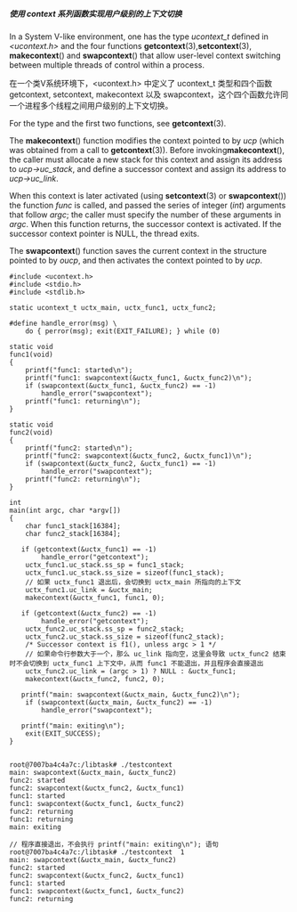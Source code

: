 ##### 使用 context 系列函数实现用户级别的上下文切换



In a System V-like environment, one has the type *ucontext_t* defined in *<ucontext.h>* and the four functions **getcontext**(3),**setcontext**(3), **makecontext**() and **swapcontext**() that allow user-level context switching between multiple threads of control within a process.

在一个类V系统环境下，<ucontext.h> 中定义了 ucontext_t 类型和四个函数 getcontext, setcontext, makecontext 以及 swapcontext，这个四个函数允许同一个进程多个线程之间用户级别的上下文切换。

For the type and the first two functions, see **getcontext**(3).

The **makecontext**() function modifies the context pointed to by *ucp* (which was obtained from a call to **getcontext**(3)). Before invoking**makecontext**(), the caller must allocate a new stack for this context and assign its address to *ucp->uc_stack*, and define a successor context and assign its address to *ucp->uc_link*.

When this context is later activated (using **setcontext**(3) or **swapcontext**()) the function *func* is called, and passed the series of integer (*int*) arguments that follow *argc*; the caller must specify the number of these arguments in *argc*. When this function returns, the successor context is activated. If the successor context pointer is NULL, the thread exits.

The **swapcontext**() function saves the current context in the structure pointed to by *oucp*, and then activates the context pointed to by *ucp*.



```
#include <ucontext.h>
#include <stdio.h>
#include <stdlib.h>

static ucontext_t uctx_main, uctx_func1, uctx_func2;

#define handle_error(msg) \
    do { perror(msg); exit(EXIT_FAILURE); } while (0)

static void
func1(void)
{
    printf("func1: started\n");
    printf("func1: swapcontext(&uctx_func1, &uctx_func2)\n");
    if (swapcontext(&uctx_func1, &uctx_func2) == -1)
        handle_error("swapcontext");
    printf("func1: returning\n");
}

static void
func2(void)
{
    printf("func2: started\n");
    printf("func2: swapcontext(&uctx_func2, &uctx_func1)\n");
    if (swapcontext(&uctx_func2, &uctx_func1) == -1)
        handle_error("swapcontext");
    printf("func2: returning\n");
}

int
main(int argc, char *argv[])
{
    char func1_stack[16384];
    char func2_stack[16384];

   if (getcontext(&uctx_func1) == -1)
        handle_error("getcontext");
    uctx_func1.uc_stack.ss_sp = func1_stack;
    uctx_func1.uc_stack.ss_size = sizeof(func1_stack);
	// 如果 uctx_func1 退出后，会切换到 uctx_main 所指向的上下文
    uctx_func1.uc_link = &uctx_main;
    makecontext(&uctx_func1, func1, 0);

   if (getcontext(&uctx_func2) == -1)
        handle_error("getcontext");
    uctx_func2.uc_stack.ss_sp = func2_stack;
    uctx_func2.uc_stack.ss_size = sizeof(func2_stack);
    /* Successor context is f1(), unless argc > 1 */
    // 如果命令行参数大于一个，那么 uc_link 指向空，这里会导致 uctx_func2 结束时不会切换到 uctx_func1 上下文中，从而 func1 不能退出，并且程序会直接退出
    uctx_func2.uc_link = (argc > 1) ? NULL : &uctx_func1;
    makecontext(&uctx_func2, func2, 0);

   printf("main: swapcontext(&uctx_main, &uctx_func2)\n");
    if (swapcontext(&uctx_main, &uctx_func2) == -1)
        handle_error("swapcontext");

   printf("main: exiting\n");
    exit(EXIT_SUCCESS);
}


```



```
root@7007ba4c4a7c:/libtask# ./testcontext 
main: swapcontext(&uctx_main, &uctx_func2)
func2: started
func2: swapcontext(&uctx_func2, &uctx_func1)
func1: started
func1: swapcontext(&uctx_func1, &uctx_func2)
func2: returning
func1: returning
main: exiting

// 程序直接退出，不会执行 printf("main: exiting\n"); 语句
root@7007ba4c4a7c:/libtask# ./testcontext  1
main: swapcontext(&uctx_main, &uctx_func2)
func2: started
func2: swapcontext(&uctx_func2, &uctx_func1)
func1: started
func1: swapcontext(&uctx_func1, &uctx_func2)
func2: returning

```

